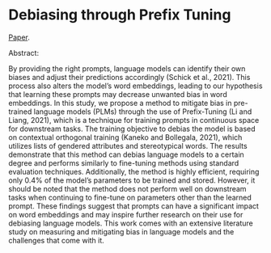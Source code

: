 # Debiasing through Prefix Tuning

[Paper](https://github.com/m4urin/prefix-debiasing/blob/main/paper.pdf).

Abstract:

By providing the right prompts, language models can identify their own biases and adjust their predictions accordingly (Schick et al., 2021). This process also alters the model’s word embeddings, leading to our hypothesis that learning these prompts may decrease unwanted bias in word embeddings. In this study, we propose a method to mitigate bias in pre-trained language models (PLMs) through the use of Prefix-Tuning (Li and Liang, 2021), which is a technique for training prompts in continuous space for downstream tasks. The training objective to debias the model is based on contextual orthogonal training (Kaneko and Bollegala, 2021), which utilizes lists of gendered attributes and stereotypical words. The results demonstrate that this method can debias language models to a certain degree and performs similarly to fine-tuning methods using standard evaluation techniques. Additionally, the method is highly efficient, requiring only 0.4% of the model’s parameters to be trained and stored. However, it should be noted that the method does not perform well on downstream tasks when continuing to fine-tune on parameters other than the learned prompt. These findings suggest that prompts can have a significant impact on word embeddings and may inspire further research on their use for debiasing language models. This work comes with an extensive literature study on measuring and mitigating bias in language models and the challenges that come with it. 
